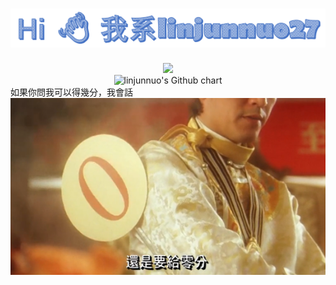 # <div align="center"> <img src="ljn.png" width=700 /></div>



<div align="center"> <img src="https://github-readme-streak-stats.herokuapp.com/?user=linjunnuo" width=500 /> </div>

<div align="center">  <img src="https://ghchart.rshah.org/linjunnuo" alt="linjunnuo's Github chart" /> </div>








<div >如果你問我可以得幾分，我會話</div>
<div align="center"> <img src="bgg.png" width="700"> </div>
